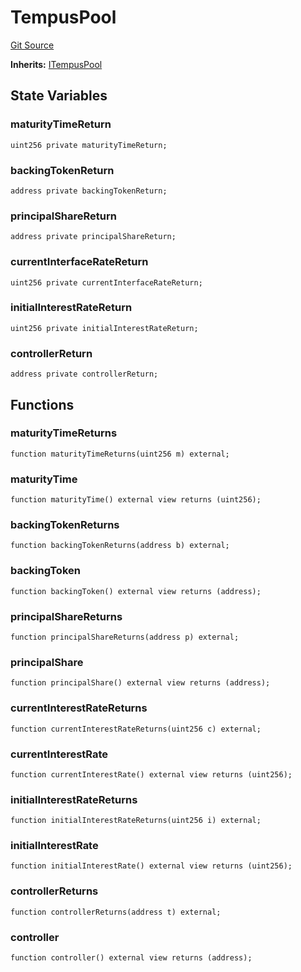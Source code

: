 # TempusPool
[Git Source](https://github.com/Swivel-Finance/illuminate/blob/76b26ef748dc63cf89e3fa660df1bda262dcef15/src/mocks/TempusPool.sol)

**Inherits:**
[ITempusPool](/src/interfaces/ITempusPool.sol/interface.ITempusPool.md)


## State Variables
### maturityTimeReturn

```solidity
uint256 private maturityTimeReturn;
```


### backingTokenReturn

```solidity
address private backingTokenReturn;
```


### principalShareReturn

```solidity
address private principalShareReturn;
```


### currentInterfaceRateReturn

```solidity
uint256 private currentInterfaceRateReturn;
```


### initialInterestRateReturn

```solidity
uint256 private initialInterestRateReturn;
```


### controllerReturn

```solidity
address private controllerReturn;
```


## Functions
### maturityTimeReturns


```solidity
function maturityTimeReturns(uint256 m) external;
```

### maturityTime


```solidity
function maturityTime() external view returns (uint256);
```

### backingTokenReturns


```solidity
function backingTokenReturns(address b) external;
```

### backingToken


```solidity
function backingToken() external view returns (address);
```

### principalShareReturns


```solidity
function principalShareReturns(address p) external;
```

### principalShare


```solidity
function principalShare() external view returns (address);
```

### currentInterestRateReturns


```solidity
function currentInterestRateReturns(uint256 c) external;
```

### currentInterestRate


```solidity
function currentInterestRate() external view returns (uint256);
```

### initialInterestRateReturns


```solidity
function initialInterestRateReturns(uint256 i) external;
```

### initialInterestRate


```solidity
function initialInterestRate() external view returns (uint256);
```

### controllerReturns


```solidity
function controllerReturns(address t) external;
```

### controller


```solidity
function controller() external view returns (address);
```

